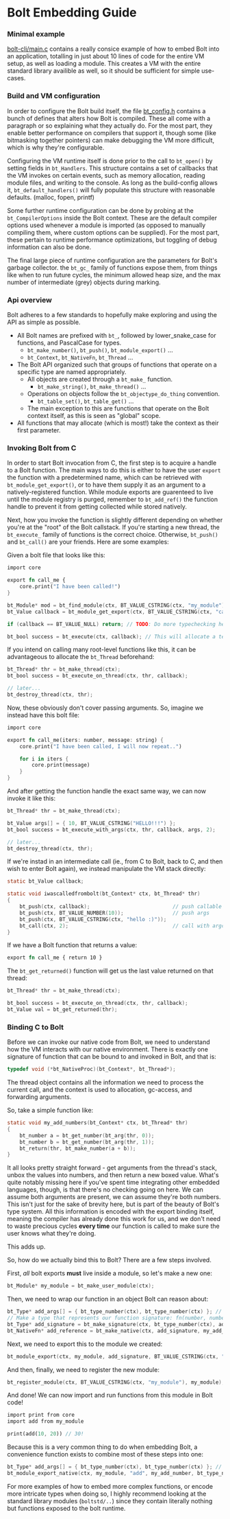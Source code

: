 # Bolt Embedding Guide

### Minimal example
[bolt-cli/main.c](https://github.com/Beariish/bolt/blob/main/bolt-cli/main.c) contains a really consice example of how to embed Bolt into an application, totalling in just about 10 lines of code for the entire VM setup, as well as loading a module. This creates a VM with the entire standard library availible as well, so it should be sufficient for simple use-cases.

### Build and VM configuration
In order to configure the Bolt build itself, the file [bt_config.h](https://github.com/Beariish/bolt/blob/main/bolt/bt_config.h) contains a bunch of defines that alters how Bolt is compiled. These all come with a paragraph or so explaining what they actually do. For the most part, they enable better performance on compilers that support it, though some (like bitmasking together pointers) can make debugging the VM more difficult, which is why they're configurable.

Configuring the VM runtime itself is done prior to the call to `bt_open()` by setting fields in `bt_Handlers`. This structure contains a set of callbacks that the VM invokes on certain events, such as memory allocation, reading module files, and writing to the console. As long as the build-config allows it, `bt_default_handlers()` will fully populate this structure with reasonable defaults. (malloc, fopen, printf)

Some further runtime configuration can be done by probing at the `bt_CompilerOptions` inside the Bolt context. These are the default compiler options used whenever a module is imported (as opposed to manually compiling them, where custom options can be supplied). For the most part, these pertain to runtime performance optimizations, but toggling of debug information can also be done.

The final large piece of runtime configuration are the parameters for Bolt's garbage collector. the `bt_gc_` family of functions expose them, from things like when to run future cycles, the minimum allowed heap size, and the max number of intermediate (grey) objects during marking. 

### Api overview
Bolt adheres to a few standards to hopefully make exploring and using the API as simple as possible.
* All Bolt names are prefixed with `bt_`, followed by lower_snake_case for functions, and PascalCase for types.
    * `bt_make_number()`, `bt_push()`, `bt_module_export()` ...
    * `bt_Context`, `bt_NativeFn`, `bt_Thread` ...
* The Bolt API organized such that groups of functions that operate on a specific type are named appropriately.
    * All objects are created through a `bt_make_` function.
        * `bt_make_string()`, `bt_make_thread()` ...
    * Operations on objects follow the `bt_objectype_do_thing` convention.
        * `bt_table_set()`, `bt_table_get()` ...
    * The main exception to this are functions that operate on the Bolt context itself, as this is seen as "global" scope.
* All functions that may allocate (which is most!) take the context as their first parameter.

### Invoking Bolt from C
In order to start Bolt invocation from C, the first step is to acquire a handle to a Bolt function. The main ways to do this is either to have the user `export` the function with a predetermined name, which can be retrieved with `bt_module_get_export()`, or to have them supply it as an argument to a natively-registered function. While module exports are guarenteed to live until the module registry is purged, remember to `bt_add_ref()` the function handle to prevent it from getting collected while stored natively.

Next, how you invoke the function is slightly different depending on whether you're at the "root" of the Bolt callstack. If you're starting a new thread, the `bt_execute_` family of functions is the correct choice. Otherwise, `bt_push()` and `bt_call()` are your friends. Here are some examples:

Given a bolt file that looks like this:
```rust
import core

export fn call_me {
    core.print("I have been called!")
}
```

```c
bt_Module* mod = bt_find_module(ctx, BT_VALUE_CSTRING(ctx, "my_module"));
bt_Value callback = bt_module_get_export(ctx, BT_VALUE_CSTRING(ctx, "call_me"));

if (callback == BT_VALUE_NULL) return; // TODO: Do more typechecking here, with bt_module_get_export_type()

bt_bool success = bt_execute(ctx, callback); // This will allocate a temporary thread to run this in, which can be costly
```

If you intend on calling many root-level functions like this, it can be advantageous to allocate the `bt_Thread` beforehand:

```c
bt_Thread* thr = bt_make_thread(ctx);
bt_bool success = bt_execute_on_thread(ctx, thr, callback);

// later...
bt_destroy_thread(ctx, thr);
```

Now, these obviously don't cover passing arguments. So, imagine we instead have this bolt file:

```rust
import core

export fn call_me(iters: number, message: string) {
    core.print("I have been called, I will now repeat..")

    for i in iters {
        core.print(message)
    }
}
```
And after getting the function handle the exact same way, we can now invoke it like this:

```c
bt_Thread* thr = bt_make_thread(ctx);

bt_Value args[] = { 10, BT_VALUE_CSTRING("HELLO!!!") };
bt_bool success = bt_execute_with_args(ctx, thr, callback, args, 2);

// later...
bt_destroy_thread(ctx, thr);
```

If we're instad in an intermediate call (ie., from C to Bolt, back to C, and then wish to enter Bolt again), we instead manipulate the VM stack directly:

```c
static bt_Value callback;

static void iwascalledfrombolt(bt_Context* ctx, bt_Thread* thr)
{
    bt_push(ctx, callback);                           // push callable
    bt_push(ctx, BT_VALUE_NUMBER(10));                // push args
    bt_push(ctx, BT_VALUE_CSTRING(ctx, "hello :)"));
    bt_call(ctx, 2);                                  // call with argc
}
```

If we have a Bolt function that returns a value:
```rust
export fn call_me { return 10 }
```

The `bt_get_returned()` function will get us the last value returned on that thread:

```c
bt_Thread* thr = bt_make_thread(ctx);

bt_bool success = bt_execute_on_thread(ctx, thr, callback);
bt_Value val = bt_get_returned(thr);
```

### Binding C to Bolt
Before we can invoke our native code from Bolt, we need to understand how the VM interacts with our native environment. 
There is exactly one signature of function that can be bound to and invoked in Bolt, and that is:
```c
typedef void (*bt_NativeProc)(bt_Context*, bt_Thread*); 
``` 

The thread object contains all the information we need to process the current call, and the context is used to allocation, gc-access, and forwarding arguments.

So, take a simple function like:
```c
static void my_add_numbers(bt_Context* ctx, bt_Thread* thr)
{
    bt_number a = bt_get_number(bt_arg(thr, 0));
    bt_number b = bt_get_number(bt_arg(thr, 1));
    bt_return(thr, bt_make_number(a + b));
}
```
It all looks pretty straight forward - get arguments from the thread's stack, unbox the values into numbers, and then return a new boxed value. What's quite notably missing here if you've spent time integrating other embedded languages, though, is that there's no checking going on here. We can assume both arguments are present, we can assume they're both numbers. This isn't just for the sake of brevity here, but is part of the beauty of Bolt's type system. All this information is encoded with the export binding itself, meaning the compiler has already done this work for us, and we don't need to waste precious cycles **every time** our function is called to make sure the user knows what they're doing.

This adds up.

So, how do we actually bind this to Bolt? There are a few steps involved.

First, *all* bolt exports **must** live inside a module, so let's make a new one:
```c
bt_Module* my_module = bt_make_user_module(ctx);
```

Then, we need to wrap our function in an object Bolt can reason about:
```c
bt_Type* add_args[] = { bt_type_number(ctx), bt_type_number(ctx) }; // The types of our arguments
// Make a type that represents our function signature: fn(number, number): number
bt_Type* add_signature = bt_make_signature(ctx, bt_type_number(ctx), add_args, 2); // return type, argument types, arity
bt_NativeFn* add_reference = bt_make_native(ctx, add_signature, my_add_numbers);
```

Next, we need to export this to the module we created:
```c
bt_module_export(ctx, my_module, add_signature, BT_VALUE_CSTRING(ctx, "add"), bt_make_object(add_reference));
```

And then, finally, we need to register the new module:
```c
bt_register_module(ctx, BT_VALUE_CSTRING(ctx, "my_module"), my_module);
```

And done! We can now import and run functions from this module in Bolt code!

```rust
import print from core
import add from my_module

print(add(10, 20)) // 30!
```

Because this is a very common thing to do when embedding Bolt, a convenience function exists to combine most of these steps into one:
```c
bt_Type* add_args[] = { bt_type_number(ctx), bt_type_number(ctx) }; // The types of our arguments
bt_module_export_native(ctx, my_module, "add", my_add_number, bt_type_number(ctx), add_args, 2);
```

For more examples of how to embed more complex functions, or encode more intricate types when doing so, I highly recommend looking at the standard library modules (`boltstd/..`) since they contain literally nothing but functions exposed to the bolt runtime.